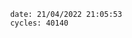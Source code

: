 

                date: 21/04/2022 21:05:53
                cycles: 40140

                         